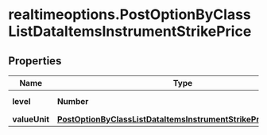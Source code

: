 # realtimeoptions.PostOptionByClassListDataItemsInstrumentStrikePrice

## Properties

Name | Type | Description | Notes
------------ | ------------- | ------------- | -------------
**level** | **Number** | Level of the strike price. | [optional] 
**valueUnit** | [**PostOptionByClassListDataItemsInstrumentStrikePriceValueUnit**](PostOptionByClassListDataItemsInstrumentStrikePriceValueUnit.md) |  | [optional] 


